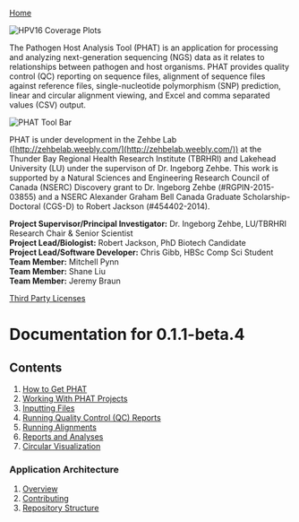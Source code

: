 [Home](https://chgibb.github.io/PHATDocs/)

![HPV16 Coverage Plots](https://chgibb.github.io//PHATDocs/docs/releases/0.1.0-beta.1/covHPV16white.png)

The Pathogen Host Analysis Tool (PHAT) is an application for processing and analyzing next-generation sequencing (NGS) data as it relates to relationships between pathogen and host organisms. PHAT provides quality control (QC) reporting on sequence files, alignment of sequence files against reference files, single-nucleotide polymorphism (SNP) prediction, linear and circular alignment viewing, and Excel and comma separated values (CSV) output.

![PHAT Tool Bar](https://chgibb.github.io//PHATDocs/docs/releases/0.1.1-beta.4/PHATtoolbar.png)

PHAT is under development in the Zehbe Lab ([http://zehbelab.weebly.com/](http://zehbelab.weebly.com/)) at the Thunder Bay Regional Health Research Institute (TBRHRI) and Lakehead University (LU) under the supervison of Dr. Ingeborg Zehbe. This work is supported by a Natural Sciences and Engineering Research Council of Canada (NSERC) Discovery grant to Dr. Ingeborg Zehbe (#RGPIN-2015-03855) and a NSERC Alexander Graham Bell Canada Graduate Scholarship-Doctoral (CGS-D) to Robert Jackson (#454402-2014).

**Project Supervisor/Principal Investigator:** Dr. Ingeborg Zehbe, LU/TBRHRI Research Chair & Senior Scientist    
**Project Lead/Biologist:** Robert Jackson, PhD Biotech Candidate    
**Project Lead/Software Developer:** Chris Gibb, HBSc Comp Sci Student  
**Team Member:** Mitchell Pynn  
**Team Member:** Shane Liu  
**Team Member:** Jeremy Braun  

[Third Party Licenses](https://chgibb.github.io/PHATDocs/docs/releases/0.1.1-beta.4/thirdParty)

# Documentation for 0.1.1-beta.4
## Contents
1. [How to Get PHAT](https://chgibb.github.io/PHATDocs/docs/releases/0.1.1-beta.4/howToGetPHAT)
2. [Working With PHAT Projects](https://chgibb.github.io/PHATDocs/docs/releases/0.1.1-beta.4/projects)
3. [Inputting Files](https://chgibb.github.io/PHATDocs/docs/releases/0.1.1-beta.4/inputtingFiles)
4. [Running Quality Control (QC) Reports](https://chgibb.github.io/PHATDocs/docs/releases/0.1.1-beta.4/QCReports)
5. [Running Alignments](https://chgibb.github.io/PHATDocs/docs/releases/0.1.1-beta.4/runningAlignments)
6. [Reports and Analyses](https://chgibb.github.io/PHATDocs/docs/releases/0.1.1-beta.4/reportsAndAnalyses)
7. [Circular Visualization](https://chgibb.github.io/PHATDocs/docs/releases/0.1.1-beta.4/circularVisualization)

### Application Architecture
1. [Overview](https://chgibb.github.io/PHATDocs/docs/releases/0.1.1-beta.4/archOverview)
2. [Contributing](https://chgibb.github.io/PHATDocs/docs/releases/0.1.1-beta.4/contributingGuide)
3. [Repository Structure](https://chgibb.github.io/PHATDocs/docs/releases/0.1.1-beta.4/repoStructure)

